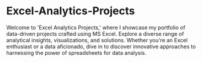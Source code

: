 # Excel-Analytics-Projects
 Welcome to 'Excel Analytics Projects,' where I showcase my portfolio of data-driven projects crafted using MS Excel. Explore a diverse range of analytical insights, visualizations, and solutions. Whether you're an Excel enthusiast or a data aficionado, dive in to discover innovative approaches to harnessing the power of spreadsheets for data analysis.

